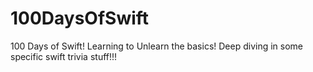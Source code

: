 # 100DaysOfSwift
100 Days of Swift!
Learning to Unlearn the basics!
Deep diving in some specific swift trivia stuff!!!
